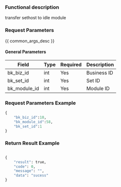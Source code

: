 ### Functional description

 transfer sethost to idle module

### Request Parameters

{{ common_args_desc }}

#### General Parameters

| Field          |  Type      | Required	     |  Description    |
|---------------|------------|----------|----------|
| bk_biz_id     | int        | Yes       | Business ID   |
| bk_set_id     | int        | Yes       | Set ID   |
| bk_module_id  | int        | Yes       | Module ID   |


### Request Parameters Example

```python
{
    "bk_biz_id":10,
    "bk_module_id":58,
    "bk_set_id":1
}
```

### Return Result Example

```python

{
    "result": true,
    "code": 0,
    "message": "",
    "data": "sucess"
}
```
